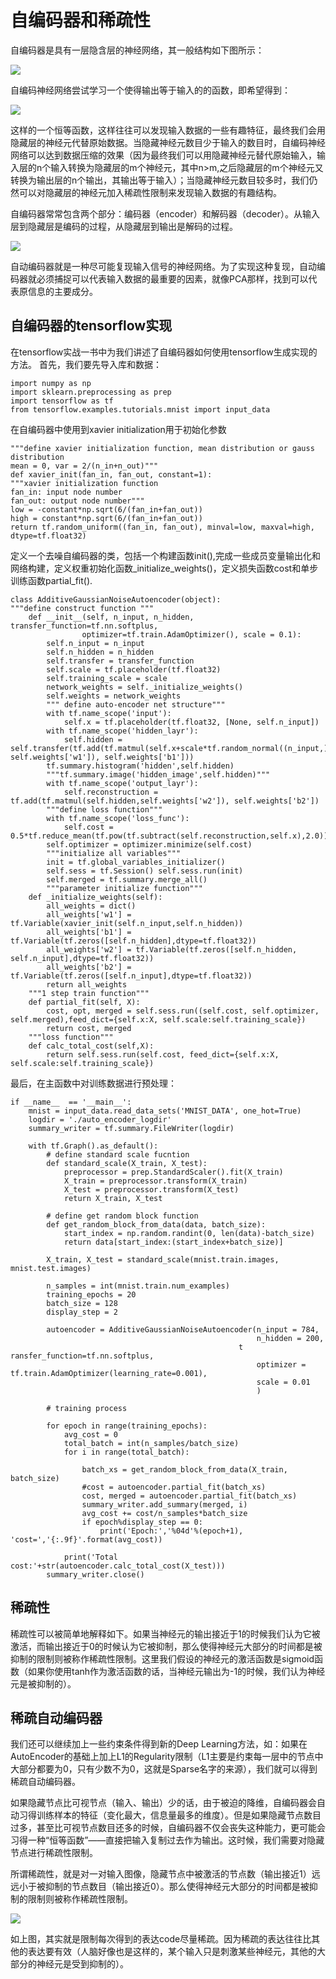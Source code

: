 # **自编码器和稀疏性** #
自编码器是具有一层隐含层的神经网络，其一般结构如下图所示：

![](https://i.imgur.com/XAYz83P.png)

自编码神经网络尝试学习一个使得输出等于输入的的函数，即希望得到：

![](https://i.imgur.com/kWH8atn.png)

这样的一个恒等函数，这样往往可以发现输入数据的一些有趣特征，最终我们会用隐藏层的神经元代替原始数据。当隐藏神经元数目少于输入的数目时，自编码神经网络可以达到数据压缩的效果（因为最终我们可以用隐藏神经元替代原始输入，输入层的n个输入转换为隐藏层的m个神经元，其中n>m,之后隐藏层的m个神经元又转换为输出层的n个输出，其输出等于输入）；当隐藏神经元数目较多时，我们仍然可以对隐藏层的神经元加入稀疏性限制来发现输入数据的有趣结构。

自编码器常常包含两个部分：编码器（encoder）和解码器（decoder）。从输入层到隐藏层是编码的过程，从隐藏层到输出是解码的过程。

![](https://i.imgur.com/1MOBi8z.png)

自动编码器就是一种尽可能复现输入信号的神经网络。为了实现这种复现，自动编码器就必须捕捉可以代表输入数据的最重要的因素，就像PCA那样，找到可以代表原信息的主要成分。

## 自编码器的tensorflow实现 ##
在tensorflow实战一书中为我们讲述了自编码器如何使用tensorflow生成实现的方法。
首先，我们要先导入库和数据：

	import numpy as np
	import sklearn.preprocessing as prep
	import tensorflow as tf
	from tensorflow.examples.tutorials.mnist import input_data

在自编码器中使用到xavier initialization用于初始化参数

	"""define xavier initialization function, mean distribution or gauss distribution 
	mean = 0, var = 2/(n_in+n_out)""" 
	def xavier_init(fan_in, fan_out, constant=1): 
	"""xavier initialization function 
	fan_in: input node number 
	fan_out: output node number""" 
	low = -constant*np.sqrt(6/(fan_in+fan_out)) 
	high = constant*np.sqrt(6/(fan_in+fan_out)) 
	return tf.random_uniform((fan_in, fan_out), minval=low, maxval=high, dtype=tf.float32)

定义一个去噪自编码器的类，包括一个构建函数init(),完成一些成员变量输出化和网络构建，定义权重初始化函数_initialize_weights()，定义损失函数cost和单步训练函数partial_fit().

	class AdditiveGaussianNoiseAutoencoder(object): 
	"""define construct function """
		def __init__(self, n_input, n_hidden, transfer_function=tf.nn.softplus, 
					optimizer=tf.train.AdamOptimizer(), scale = 0.1): 
			self.n_input = n_input 
			self.n_hidden = n_hidden 
			self.transfer = transfer_function 
			self.scale = tf.placeholder(tf.float32) 
			self.training_scale = scale 
			network_weights = self._initialize_weights() 
			self.weights = network_weights 
			""" define auto-encoder net structure"""
			with tf.name_scope('input'): 
				self.x = tf.placeholder(tf.float32, [None, self.n_input]) 
			with tf.name_scope('hidden_layr'): 
				self.hidden = self.transfer(tf.add(tf.matmul(self.x+scale*tf.random_normal((n_input,)), self.weights['w1']), self.weights['b1'])) 
			tf.summary.histogram('hidden',self.hidden) 
			"""tf.summary.image('hidden_image',self.hidden)""" 
			with tf.name_scope('output_layr'): 
				self.reconstruction = tf.add(tf.matmul(self.hidden,self.weights['w2']), self.weights['b2']) 
			"""define loss function"""
			with tf.name_scope('loss_func'): 
				self.cost = 0.5*tf.reduce_mean(tf.pow(tf.subtract(self.reconstruction,self.x),2.0)) 
			self.optimizer = optimizer.minimize(self.cost) 
			"""initialize all variables""" 
			init = tf.global_variables_initializer() 
			self.sess = tf.Session() self.sess.run(init) 
			self.merged = tf.summary.merge_all() 
			"""parameter initialize function""" 
		def _initialize_weights(self): 
			all_weights = dict() 
			all_weights['w1'] = tf.Variable(xavier_init(self.n_input,self.n_hidden)) 
			all_weights['b1'] = tf.Variable(tf.zeros([self.n_hidden],dtype=tf.float32)) 
			all_weights['w2'] = tf.Variable(tf.zeros([self.n_hidden, self.n_input],dtype=tf.float32)) 
			all_weights['b2'] = tf.Variable(tf.zeros([self.n_input],dtype=tf.float32)) 
			return all_weights 
		"""1 step train function""" 
		def partial_fit(self, X): 
			cost, opt, merged = self.sess.run((self.cost, self.optimizer, self.merged),feed_dict={self.x:X, self.scale:self.training_scale}) 
			return cost, merged 
		"""loss function""" 
		def calc_total_cost(self,X): 
			return self.sess.run(self.cost, feed_dict={self.x:X, self.scale:self.training_scale})

最后，在主函数中对训练数据进行预处理：

	if __name__  == '__main__':
    	mnist = input_data.read_data_sets('MNIST_DATA', one_hot=True)
    	logdir = './auto_encoder_logdir'
    	summary_writer = tf.summary.FileWriter(logdir)

    	with tf.Graph().as_default():
        	# define standard scale fucntion
       	 	def standard_scale(X_train, X_test):
            	preprocessor = prep.StandardScaler().fit(X_train)
            	X_train = preprocessor.transform(X_train)
            	X_test = preprocessor.transform(X_test)
            	return X_train, X_test

        	# define get random block function
        	def get_random_block_from_data(data, batch_size):
            	start_index = np.random.randint(0, len(data)-batch_size)
            	return data[start_index:(start_index+batch_size)]

        	X_train, X_test = standard_scale(mnist.train.images, mnist.test.images)

        	n_samples = int(mnist.train.num_examples)        
        	training_epochs = 20
       		batch_size = 128
        	display_step = 2

        	autoencoder = AdditiveGaussianNoiseAutoencoder(n_input = 784, 
                                                       	   n_hidden = 200,
                                                       t   ransfer_function=tf.nn.softplus,
                                                           optimizer = tf.train.AdamOptimizer(learning_rate=0.001),
                                                           scale = 0.01
                                                           )

        	# training process

        	for epoch in range(training_epochs):
            	avg_cost = 0
            	total_batch = int(n_samples/batch_size)
            	for i in range(total_batch):

                	batch_xs = get_random_block_from_data(X_train, batch_size)
                	#cost = autoencoder.partial_fit(batch_xs)
                	cost, merged = autoencoder.partial_fit(batch_xs)
                	summary_writer.add_summary(merged, i)
                	avg_cost += cost/n_samples*batch_size 
                	if epoch%display_step == 0:
                    	print('Epoch:','%04d'%(epoch+1), 'cost=','{:.9f}'.format(avg_cost))

            	print('Total cost:'+str(autoencoder.calc_total_cost(X_test)))
        	summary_writer.close()



## 稀疏性 ##

稀疏性可以被简单地解释如下。如果当神经元的输出接近于1的时候我们认为它被激活，而输出接近于0的时候认为它被抑制，那么使得神经元大部分的时间都是被抑制的限制则被称作稀疏性限制。这里我们假设的神经元的激活函数是sigmoid函数（如果你使用tanh作为激活函数的话，当神经元输出为-1的时候，我们认为神经元是被抑制的）。

## 稀疏自动编码器 ##

我们还可以继续加上一些约束条件得到新的Deep Learning方法，如：如果在AutoEncoder的基础上加上L1的Regularity限制（L1主要是约束每一层中的节点中大部分都要为0，只有少数不为0，这就是Sparse名字的来源），我们就可以得到稀疏自动编码器。

如果隐藏节点比可视节点（输入、输出）少的话，由于被迫的降维，自编码器会自动习得训练样本的特征（变化最大，信息量最多的维度）。但是如果隐藏节点数目过多，甚至比可视节点数目还多的时候，自编码器不仅会丧失这种能力，更可能会习得一种“恒等函数”——直接把输入复制过去作为输出。这时候，我们需要对隐藏节点进行稀疏性限制。

所谓稀疏性，就是对一对输入图像，隐藏节点中被激活的节点数（输出接近1）远远小于被抑制的节点数目（输出接近0）。那么使得神经元大部分的时间都是被抑制的限制则被称作稀疏性限制。

![](https://i.imgur.com/NF7prKS.png)

如上图，其实就是限制每次得到的表达code尽量稀疏。因为稀疏的表达往往比其他的表达要有效（人脑好像也是这样的，某个输入只是刺激某些神经元，其他的大部分的神经元是受到抑制的）。


